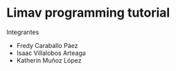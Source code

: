 # Limav programming tutorial

Integrantes

- Fredy Caraballo Páez
- Isaac Villalobos Arteaga
- Katherin Muñoz López
